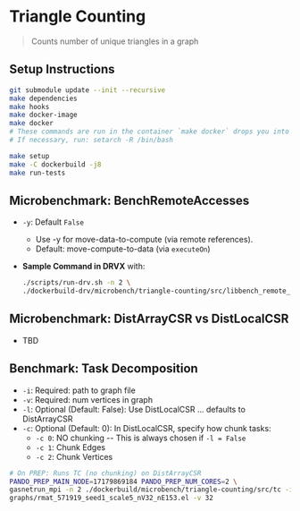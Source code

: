 <!--
  ~ SPDX-License-Identifier: MIT
  ~ Copyright (c) 2023. University of Texas at Austin. All rights reserved.
  -->

# Triangle Counting

> Counts number of unique triangles in a graph

## Setup Instructions

```bash
git submodule update --init --recursive
make dependencies
make hooks
make docker-image
make docker
# These commands are run in the container `make docker` drops you into
# If necessary, run: setarch -R /bin/bash

make setup
make -C dockerbuild -j8
make run-tests
```

## Microbenchmark: BenchRemoteAccesses

- `-y`: Default `False`
  - Use -y for move-data-to-compute (via remote references).
  - Default: move-compute-to-data (via `executeOn`)
- **Sample Command in DRVX** with:

  ```bash
  ./scripts/run-drv.sh -n 2 \
  ./dockerbuild-drv/microbench/triangle-counting/src/libbench_remote_access.so -y
  ```

## Microbenchmark: DistArrayCSR vs DistLocalCSR

- TBD

## Benchmark: Task Decomposition

- `-i`: Required: path to graph file
- `-v`: Required: num vertices in graph
- `-l`: Optional (Default: False): Use DistLocalCSR ... defaults to DistArrayCSR
- `-c`: Optional (Default: 0): In DistLocalCSR, specify how chunk tasks:
  - `-c 0`: NO chunking -- This is always chosen if `-l = False`
  - `-c 1`: Chunk Edges
  - `-c 2`: Chunk Vertices

```bash
# On PREP: Runs TC (no chunking) on DistArrayCSR
PANDO_PREP_MAIN_NODE=17179869184 PANDO_PREP_NUM_CORES=2 \
gasnetrun_mpi -n 2 ./dockerbuild/microbench/triangle-counting/src/tc -i \
graphs/rmat_571919_seed1_scale5_nV32_nE153.el -v 32
```
